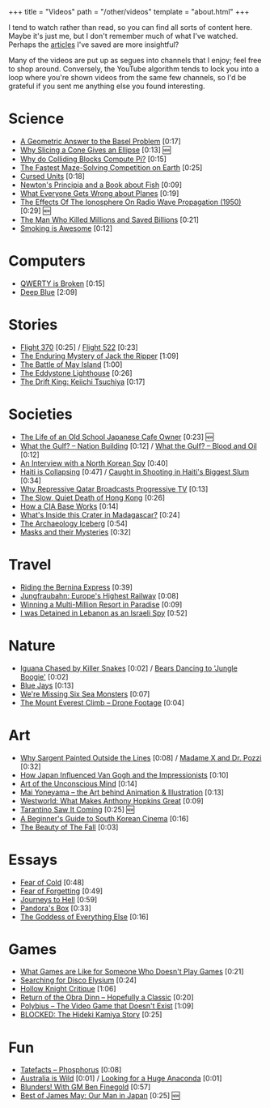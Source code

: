 +++
title = "Videos"
path = "/other/videos"
template = "about.html"
+++

I tend to watch rather than read, so you can find all sorts of content here. Maybe it's just me, but I don't remember much of what I've watched. Perhaps the [articles](/other/articles) I've saved are more insightful?

Many of the videos are put up as segues into channels that I enjoy; feel free to shop around. Conversely, the YouTube algorithm tends to lock you into a loop where you're shown videos from the same few channels, so I'd be grateful if you sent me anything else you found interesting.



# Science

* [A Geometric Answer to the Basel Problem](https://www.youtube.com/watch?v=d-o3eB9sfls) [0:17]
* [Why Slicing a Cone Gives an Ellipse](https://www.youtube.com/watch?v=pQa_tWZmlGs) [0:13] 🆕
* [Why do Colliding Blocks Compute Pi?](https://www.youtube.com/watch?v=jsYwFizhncE) [0:15]
* [The Fastest Maze-Solving Competition on Earth](https://www.youtube.com/watch?v=ZMQbHMgK2rw) [0:25]
* [Cursed Units](https://www.youtube.com/watch?v=kkfIXUjkYqE) [0:18]
* [Newton's Principia and a Book about Fish](https://www.youtube.com/watch?v=eZwzE2VFCtI) [0:09]
* [What Everyone Gets Wrong about Planes](https://www.youtube.com/watch?v=vjDYfvPW4mA) [0:19]
* [The Effects Of The Ionosphere On Radio Wave Propagation (1950)](https://www.youtube.com/watch?v=YVxprkGqCPk) [0:29] 🆕
* [The Man Who Killed Millions and Saved Billions](https://www.youtube.com/watch?v=QQkmJI63ykI) [0:21]
* [Smoking is Awesome](https://www.youtube.com/watch?v=_rBPwu2uS-w) [0:12]

# Computers

* [QWERTY is Broken](https://www.youtube.com/watch?v=188fipF-i5I) [0:15]
* [Deep Blue](https://www.youtube.com/watch?v=HwF229U2ba8) [2:09]

# Stories

* [Flight 370](https://www.youtube.com/watch?v=kd2KEHvK-q8) [0:25] / [Flight 522](https://www.youtube.com/watch?v=X_Rr6-HV3as) [0:23]
* [The Enduring Mystery of Jack the Ripper](https://www.youtube.com/watch?v=lADBHDg-JtA) [1:09]
* [The Battle of May Island](https://www.youtube.com/watch?v=IZS0RpOgdfQ) [1:00]
* [The Eddystone Lighthouse](https://www.youtube.com/watch?v=QmrjoKJ4s58) [0:26]
* [The Drift King: Keiichi Tsuchiya](https://www.youtube.com/watch?v=whYNCwz5Fec) [0:17]

# Societies

* [The Life of an Old School Japanese Cafe Owner](https://www.youtube.com/watch?v=zOCejq92pdo) [0:23] 🆕
* [What the Gulf? – Nation Building](https://www.youtube.com/watch?v=PsaZZZubF-I) [0:12] / [What the Gulf? – Blood and Oil](https://www.youtube.com/watch?v=l1FaOodAZHQ) [0:12]
* [An Interview with a North Korean Spy](https://www.youtube.com/watch?v=t9rLqYXTaFI) [0:40]
* [Haiti is Collapsing](https://www.youtube.com/watch?v=GTpOB9bTPT8) [0:47] / [Caught in Shooting in Haiti's Biggest Slum](https://www.youtube.com/watch?v=HzBKaiSFCZc&list=PLN0FlxE6vY5BZh0F-drw_4SASB7kwezUf) [0:34]
* [Why Repressive Qatar Broadcasts Progressive TV](https://www.youtube.com/watch?v=YKx7TPGttSk) [0:13]
* [The Slow, Quiet Death of Hong Kong](https://www.youtube.com/watch?v=8wjFcTcWa4U) [0:26]
* [How a CIA Base Works](https://www.youtube.com/watch?v=RZs5Hz1klno) [0:14]
* [What's Inside this Crater in Madagascar?](https://www.youtube.com/watch?v=h42QVfrUVFw) [0:24]
* [The Archaeology Iceberg](https://www.youtube.com/watch?v=1o2fnTNxE_Q) [0:54]
* [Masks and their Mysteries](https://www.youtube.com/watch?v=cnBHuSsZ7l4) [0:32]

# Travel
 
* [Riding the Bernina Express](https://www.youtube.com/watch?v=S4DI3Bve_bQ) [0:39]
* [Jungfraubahn: Europe's Highest Railway](https://www.youtube.com/watch?v=xSjEGitwag8) [0:08]
* [Winning a Multi-Million Resort in Paradise](https://www.youtube.com/watch?v=9J1tt3eaI6E) [0:09]
* [I was Detained in Lebanon as an Israeli Spy](https://www.youtube.com/watch?v=lb4y7FYy9wA) [0:52]

# Nature

* [Iguana Chased by Killer Snakes](https://www.youtube.com/watch?v=B3OjfK0t1XM) [0:02] / [Bears Dancing to 'Jungle Boogie'](https://www.youtube.com/watch?v=8CnFo7qinng) [0:02]
* [Blue Jays](https://www.youtube.com/watch?v=Jpp7oa4QiB4) [0:13]
* [We're Missing Six Sea Monsters](https://www.youtube.com/watch?v=aLf4k5sna9U) [0:07]
* [The Mount Everest Climb – Drone Footage](https://www.youtube.com/watch?v=0pIyIMqwu0E) [0:04]

# Art

* [Why Sargent Painted Outside the Lines](https://www.youtube.com/watch?v=tjLk5pNn2Js) [0:08] / [Madame X and Dr. Pozzi](https://www.youtube.com/watch?v=cuHgxPe3J7I) [0:32]
* [How Japan Influenced Van Gogh and the Impressionists](https://www.youtube.com/watch?v=eClIbeOxR1c) [0:10]
* [Art of the Unconscious Mind](https://www.youtube.com/watch?v=CqMjvkhS29s) [0:14]
* [Mai Yoneyama – the Art behind Animation & Illustration](https://www.youtube.com/watch?v=9sdgXgfiTfI) [0:13]
* [Westworld: What Makes Anthony Hopkins Great](https://www.youtube.com/watch?v=4kSGkGKwp9U) [0:09]
* [Tarantino Saw It Coming](https://www.youtube.com/watch?v=dujnjw_s8bY) [0:25] 🆕
* [A Beginner's Guide to South Korean Cinema](https://www.youtube.com/watch?v=QdgjH5BAFqk) [0:16]
* [The Beauty of The Fall](https://www.youtube.com/watch?v=cEIGYr16zqU) [0:03]

# Essays

* [Fear of Cold](https://www.youtube.com/watch?v=Pp2wbyLoEtM) [0:48]
* [Fear of Forgetting](https://www.youtube.com/watch?v=dIv5Y-vql90) [0:49]
* [Journeys to Hell](https://www.youtube.com/watch?v=ZoZj8mawagM) [0:59]
* [Pandora's Box](https://www.youtube.com/watch?v=3-mjTQ0VBwI) [0:33]
* [The Goddess of Everything Else](https://www.youtube.com/watch?v=Bbwp4PbWYzw) [0:16]

# Games

* [What Games are Like for Someone Who Doesn't Play Games](https://www.youtube.com/watch?v=ax7f3JZJHSw) [0:21]
* [Searching for Disco Elysium](https://www.youtube.com/watch?v=Md5PTWBuGpg) [0:24]
* [Hollow Knight Critique](https://www.youtube.com/watch?v=7t1mxoMIDfY) [1:06]
* [Return of the Obra Dinn – Hopefully a Classic](https://www.youtube.com/watch?v=zwp23SG9w3Q) [0:20]
* [Polybius – The Video Game that Doesn't Exist](https://www.youtube.com/watch?v=_7X6Yeydgyg) [1:09]
* [BLOCKED: The Hideki Kamiya Story](https://www.youtube.com/watch?v=lLGGeSLCu9o) [0:25]

# Fun

* [Tatefacts – Phosphorus](https://www.youtube.com/watch?v=IXvB_pxv3Sg) [0:08]
* [Australia is Wild](https://www.youtube.com/shorts/EIDTk33S5l0) [0:01] / [Looking for a Huge Anaconda](https://www.youtube.com/shorts/jsrPLvXqmO8) [0:01]
* [Blunders! With GM Ben Finegold](https://www.youtube.com/watch?v=EDgRR7SGf0M) [0:57]
* [Best of James May: Our Man in Japan](https://www.youtube.com/watch?v=SPfijTQXZ0I) [0:25] 🆕


